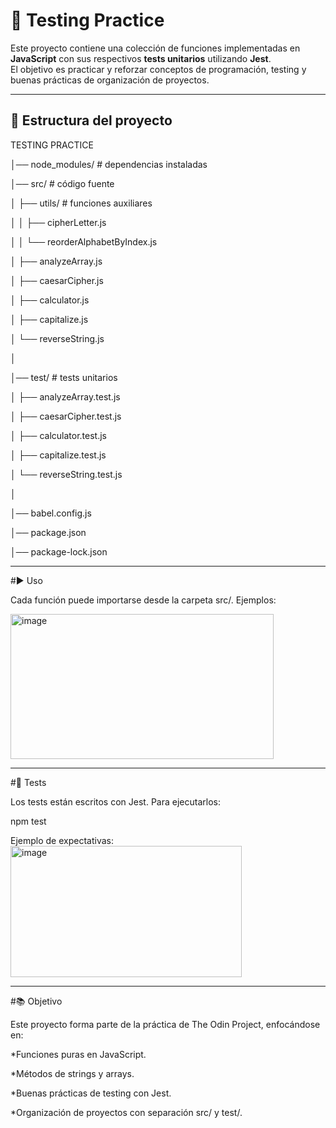 # 🧪 Testing Practice

Este proyecto contiene una colección de funciones implementadas en **JavaScript** con sus respectivos **tests unitarios** utilizando **Jest**.  
El objetivo es practicar y reforzar conceptos de programación, testing y buenas prácticas de organización de proyectos.

---

## 📂 Estructura del proyecto

TESTING PRACTICE

│── node_modules/ # dependencias instaladas

│── src/ # código fuente

│ ├── utils/ # funciones auxiliares

│ │ ├── cipherLetter.js

│ │ └── reorderAlphabetByIndex.js

│ ├── analyzeArray.js

│ ├── caesarCipher.js

│ ├── calculator.js

│ ├── capitalize.js

│ └── reverseString.js

│

│── test/ # tests unitarios

│ ├── analyzeArray.test.js

│ ├── caesarCipher.test.js

│ ├── calculator.test.js

│ ├── capitalize.test.js

│ └── reverseString.test.js

│

│── babel.config.js

│── package.json

│── package-lock.json


---

#▶️ Uso

Cada función puede importarse desde la carpeta src/. Ejemplos:

<img width="421" height="232" alt="image" src="https://github.com/user-attachments/assets/606ce3f3-23eb-45d6-8489-c8d93446a3a1" />

---

#🧪 Tests

Los tests están escritos con Jest.
Para ejecutarlos:

npm test

Ejemplo de expectativas:
<img width="370" height="210" alt="image" src="https://github.com/user-attachments/assets/e089276c-c2d3-4623-8ff6-b25649510f52" />

---
#📚 Objetivo

Este proyecto forma parte de la práctica de The Odin Project, enfocándose en:

*Funciones puras en JavaScript.

*Métodos de strings y arrays.

*Buenas prácticas de testing con Jest.

*Organización de proyectos con separación src/ y test/.
